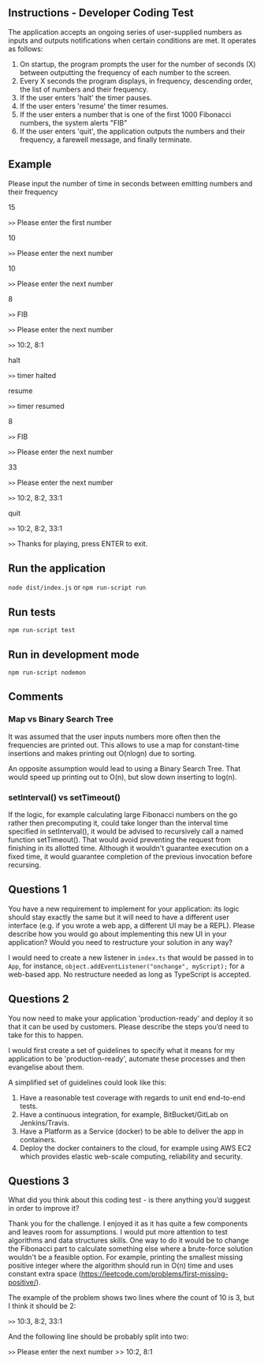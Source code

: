## Instructions - Developer Coding Test
The application accepts an ongoing series of user-supplied numbers as inputs and outputs notifications when certain conditions are met. It operates as follows:

1. On startup, the program prompts the user for the number of seconds (X) between outputting the frequency of each number to the screen.
2. Every X seconds the program displays, in frequency, descending order, the list of numbers and their frequency.
3. If the user enters 'halt' the timer pauses.
4. If the user enters 'resume' the timer resumes.
5. If the user enters a number that is one of the first 1000 Fibonacci numbers, the system alerts "FIB"
6. If the user enters 'quit', the application outputs the numbers and their frequency, a farewell message, and finally terminate.

## Example
Please input the number of time in seconds between emitting numbers and their frequency

15

```>>``` Please enter the first number

10

```>>``` Please enter the next number

10

```>>``` Please enter the next number

8

```>>``` FIB

```>>``` Please enter the next number

```>>``` 10:2, 8:1

halt

```>>``` timer halted

resume

```>>``` timer resumed

8

```>>``` FIB

```>>``` Please enter the next number

33

```>>``` Please enter the next number

```>>``` 10:2, 8:2, 33:1

quit

```>>``` 10:2, 8:2, 33:1

```>>``` Thanks for playing, press ENTER to exit.

## Run the application
`
node dist/index.js
`
or
`
npm run-script run
`

## Run tests
`
npm run-script test
`

## Run in development mode
`
npm run-script nodemon
`

## Comments
### Map vs Binary Search Tree
It was assumed that the user inputs numbers more often then the frequencies are printed out.
This allows to use a map for constant-time insertions and makes printing out O(nlogn) due to sorting.

An opposite assumption would lead to using a Binary Search Tree.
That would speed up printing out to O(n), but slow down inserting to log(n).

### setInterval() vs setTimeout()
If the logic, for example calculating large Fibonacci numbers on the go rather then precomputing it,
could take longer than the interval time specified in setInterval(), it would be advised to
recursively call a named function setTimeout(). That would avoid preventing the request from finishing in its allotted time. Although it wouldn't guarantee execution on a fixed time, it would guarantee completion of the previous invocation before recursing.

## Questions 1
You have a new requirement to implement for your application: its logic should stay exactly the same but it will need to have a different user interface (e.g. if you wrote a web app, a different UI may be a REPL). Please describe how you would go about implementing this new UI in your application? Would you need to restructure your solution in any way?

I would need to create a new listener in ```index.ts``` that would be passed in to ```App```, for instance, ```object.addEventListener("onchange", myScript);``` for a web-based app. No restructure needed as long as TypeScript is accepted.

## Questions 2
You now need to make your application 'production-ready' and deploy it so that it can be used by customers. Please describe the steps you’d need to take for this to happen.

I would first create a set of guidelines to specify what it means for my application to be 'production-ready', automate these processes and then evangelise about them.

A simplified set of guidelines could look like this:

1. Have a reasonable test coverage with regards to unit end end-to-end tests.
2. Have a continuous integration, for example, BitBucket/GitLab on Jenkins/Travis.
3. Have a Platform as a Service (docker) to be able to deliver the app in containers.
4. Deploy the docker containers to the cloud, for example using AWS EC2 which provides elastic web-scale computing, reliability and security.

## Questions 3
What did you think about this coding test - is there anything you’d suggest in order to improve it?

Thank you for the challenge. I enjoyed it as it has quite a few components and leaves room for assumptions. I would put more attention to test algorithms and data structures skills. One way to do it would be to change the Fibonacci part to calculate something else where a brute-force solution wouldn't be a feasible option. For example, printing the smallest missing positive integer where the algorithm should run in O(n) time and uses constant extra space (https://leetcode.com/problems/first-missing-positive/).

The example of the problem shows two lines where the count of 10 is 3, but I think it should be 2:

```>>``` 10:3, 8:2, 33:1

And the following line should be probably split into two:

```>>``` Please enter the next number >> 10:2, 8:1
